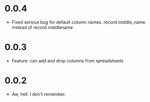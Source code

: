 0.0.4
=====

* Fixed serious bug for default column names.  record.middle_name instead of record.middlename



0.0.3
=====

* Feature:  can add and drop columns from spreadsheets


0.0.2
=====

* Aw, hell.  I don't remember.